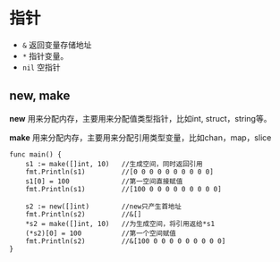 # 指针

* `&` 返回变量存储地址
* `*` 指针变量。
* `nil` 空指针

## new, make

**new** 用来分配内存，主要用来分配值类型指针，比如int, struct，string等。

**make** 用来分配内存，主要用来分配引用类型变量，比如chan，map，slice

```golang
func main() {
    s1 := make([]int, 10)   //生成空间，同时返回引用
    fmt.Println(s1)         //[0 0 0 0 0 0 0 0 0 0]
    s1[0] = 100             //第一空间直接赋值
    fmt.Println(s1)         //[100 0 0 0 0 0 0 0 0 0]

    s2 := new([]int)        //new只产生首地址
    fmt.Println(s2)         //&[]
    *s2 = make([]int, 10)   //为生成空间，将引用返给*s1
    (*s2)[0] = 100          //第一个空间赋值
    fmt.Println(s2)         //&[100 0 0 0 0 0 0 0 0 0]
}
```
